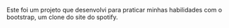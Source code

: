 Este foi um projeto que desenvolvi para praticar minhas habilidades com o bootstrap, um clone do site do spotify. 
